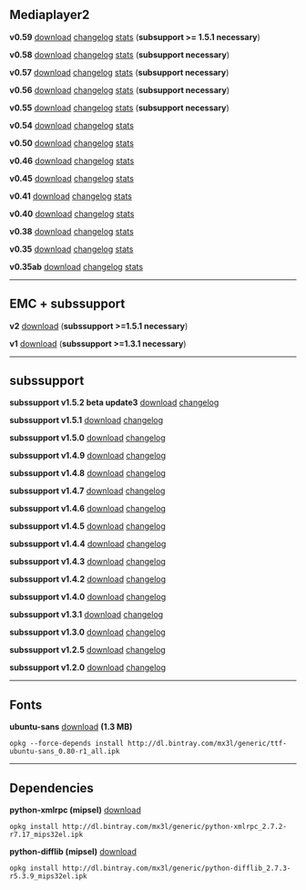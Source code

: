 ## Mediaplayer2 ##

**v0.59** [download](http://dl.bintray.com/mx3l/generic/enigma2-plugin-extensions-mediaplayer2_0.59_20150320_all.ipk) [changelog](Changelog#v0.59.md) [stats](https://bintray.com/mx3l/generic/enigma2-plugin-extensions-mediaplayer2/v0.57/view/statistics) (**subsupport >= 1.5.1 necessary**)

**v0.58** [download](http://dl.bintray.com/mx3l/generic/enigma2-plugin-extensions-mediaplayer2_0.58_20150306_all.ipk) [changelog](Changelog#v0.58.md) [stats](https://bintray.com/mx3l/generic/enigma2-plugin-extensions-mediaplayer2/v0.57/view/statistics) (**subsupport necessary**)

**v0.57** [download](http://dl.bintray.com/mx3l/generic/enigma2-plugin-extensions-mediaplayer2_0.57_20150204_all.ipk) [changelog](Changelog#v0.57.md) [stats](https://bintray.com/mx3l/generic/enigma2-plugin-extensions-mediaplayer2/v0.57/view/statistics) (**subsupport necessary**)

**v0.56** [download](http://dl.bintray.com/mx3l/generic/enigma2-plugin-extensions-mediaplayer2_0.56_20140905_all.ipk) [changelog](Changelog#v0.56.md) [stats](https://bintray.com/mx3l/generic/enigma2-plugin-extensions-mediaplayer2/v0.56/view/statistics) (**subsupport necessary**)

**v0.55** [download](http://dl.bintray.com/mx3l/generic/enigma2-plugin-extensions-mediaplayer2_0.55_20140403_all.ipk) [changelog](Changelog#v0.55.md) [stats](https://bintray.com/mx3l/generic/enigma2-plugin-extensions-mediaplayer2/v0.55/view/statistics) (**subsupport necessary**)

**v0.54** [download](http://dl.bintray.com/mx3l/generic/enigma2-plugin-extensions-mediaplayer2_0.55_20140403_all.ipk) [changelog](Changelog#v0.54.md) [stats](https://bintray.com/mx3l/generic/enigma2-plugin-extensions-mediaplayer2/v0.54/view/statistics)

**v0.50** [download](http://dl.bintray.com/mx3l/generic/enigma2-plugin-extensions-mediaplayer2_0.50_20140215_all.ipk) [changelog](Changelog#v0.50.md) [stats](https://bintray.com/mx3l/generic/enigma2-plugin-extensions-mediaplayer2/v0.50/view/statistics)

**v0.46** [download](http://dl.bintray.com/mx3l/generic/enigma2-plugin-extensions-mediaplayer2_0.46_20140205_all.ipk) [changelog](Changelog#v0.46.md) [stats](https://bintray.com/mx3l/generic/enigma2-plugin-extensions-mediaplayer2/v0.46/view/statistics)

**v0.45** [download](http://dl.bintray.com/mx3l/generic/enigma2-plugin-extensions-mediaplayer2_0.45_20140204_all.ipk) [changelog](Changelog#v0.45.md) [stats](https://bintray.com/mx3l/generic/enigma2-plugin-extensions-mediaplayer2/v0.45/view/statistics)

**v0.41** [download](http://dl.bintray.com/mx3l/generic/enigma2-plugin-extensions-mediaplayer2_0.41_20140201_all.ipk) [changelog](Changelog#v0.41.md) [stats](https://bintray.com/mx3l/generic/enigma2-plugin-extensions-mediaplayer2/v0.41/view/statistics)

**v0.40** [download](http://dl.bintray.com/mx3l/generic/enigma2-plugin-extensions-mediaplayer2_0.40_20140130_all.ipk) [changelog](Changelog#v0.40.md) [stats](https://bintray.com/mx3l/generic/enigma2-plugin-extensions-mediaplayer2/v0.40/view/statistics)

**v0.38** [download](http://dl.bintray.com/mx3l/generic/enigma2-plugin-extensions-mediaplayer2_0.38_all.ipk) [changelog](Changelog#v0.38.md) [stats](https://bintray.com/mx3l/generic/enigma2-plugin-extensions-mediaplayer2/v0.38/view/statistics)

**v0.35** [download](http://dl.bintray.com/mx3l/generic/enigma2-plugin-mediaplayer2_0.35_all.ipk) [changelog](Changelog#v0.35.md) [stats](https://bintray.com/mx3l/generic/enigma2-plugin-extensions-mediaplayer2/v0.35/view/statistics)

**v0.35ab** [download](http://dl.bintray.com/mx3l/generic/enigma2-plugin-mediaplayer2ab_0.35_all.ipk) [changelog](Changelog#v0.35ab.md) [stats](https://bintray.com/mx3l/generic/enigma2-plugin-extensions-mediaplayer2/0.35ab/view/statistics)


---

## EMC + subssupport ##

**v2** [download](http://dl.bintray.com/mx3l/generic/enigma2-plugin-extensions-enhancedmoviecenter_git+935+8a5713a-r2_mips32el.ipk) (**subssupport >=1.5.1 necessary**)

**v1** [download](http://dl.bintray.com/mx3l/generic/enigma2-plugin-extensions-enhancedmoviecenter_git+888+b459bbc-r1_mips32el.ipk) (**subssupport >=1.3.1 necessary**)


---

## subssupport ##

**subssupport v1.5.2 beta update3** [download](http://dl.bintray.com/mx3l/generic/enigma2-plugin-extensions-subssupport_1.5.2_20150407_all.ipk) [changelog](ChangelogSubsSupport.md)

**subssupport v1.5.1** [download](http://dl.bintray.com/mx3l/generic/enigma2-plugin-extensions-subssupport_1.5.1_20150320_all.ipk) [changelog](ChangelogSubsSupport.md)

**subssupport v1.5.0** [download](http://dl.bintray.com/mx3l/generic/enigma2-plugin-extensions-subssupport_1.5.0_20150304_all.ipk) [changelog](ChangelogSubsSupport.md)

**subssupport v1.4.9** [download](http://dl.bintray.com/mx3l/generic/enigma2-plugin-extensions-subssupport_1.4.9_20150204_all.ipk) [changelog](ChangelogSubsSupport.md)

**subssupport v1.4.8** [download](http://dl.bintray.com/mx3l/generic/enigma2-plugin-extensions-subssupport_1.4.8_20150126_all.ipk) [changelog](ChangelogSubsSupport.md)

**subssupport v1.4.7** [download](http://dl.bintray.com/mx3l/generic/enigma2-plugin-extensions-subssupport_1.4.7_20150108_all.ipk) [changelog](ChangelogSubsSupport.md)

**subssupport v1.4.6** [download](http://dl.bintray.com/mx3l/generic/enigma2-plugin-extensions-subssupport_1.4.6_20141117_all.ipk) [changelog](ChangelogSubsSupport.md)

**subssupport v1.4.5** [download](http://dl.bintray.com/mx3l/generic/enigma2-plugin-extensions-subssupport_1.4.5_20140911_all.ipk) [changelog](ChangelogSubsSupport.md)

**subssupport v1.4.4** [download](http://dl.bintray.com/mx3l/generic/enigma2-plugin-extensions-subssupport_1.4.4_20140910_all.ipk) [changelog](ChangelogSubsSupport.md)

**subssupport v1.4.3** [download](http://dl.bintray.com/mx3l/generic/enigma2-plugin-extensions-subssupport_1.4.3_20140904_all.ipk) [changelog](ChangelogSubsSupport.md)

**subssupport v1.4.2** [download](http://dl.bintray.com/mx3l/generic/enigma2-plugin-extensions-subssupport_1.4.2_20140901_all.ipk) [changelog](ChangelogSubsSupport.md)

**subssupport v1.4.0** [download](http://dl.bintray.com/mx3l/generic/enigma2-plugin-extensions-subssupport_1.4.0_20140814_all.ipk) [changelog](ChangelogSubsSupport.md)

**subssupport v1.3.1** [download](http://dl.bintray.com/mx3l/generic/enigma2-plugin-extensions-subssupport_1.3.1_20140614_all.ipk) [changelog](ChangelogSubsSupport.md)

**subssupport v1.3.0** [download](http://dl.bintray.com/mx3l/generic/enigma2-plugin-extensions-subssupport_1.3.0_20140610_all.ipk) [changelog](ChangelogSubsSupport.md)

**subssupport v1.2.5** [download](http://dl.bintray.com/mx3l/generic/enigma2-plugin-extensions-subssupport_1.2.5_20140530_all.ipk) [changelog](ChangelogSubsSupport.md)

**subssupport v1.2.0** [download](http://dl.bintray.com/mx3l/generic/enigma2-plugin-extensions-subssupport_1.2.0_20140407_all.ipk) [changelog](ChangelogSubsSupport.md)


---

## Fonts ##
**ubuntu-sans** [download](http://dl.bintray.com/mx3l/generic/ttf-ubuntu-sans_0.80-r1_all.ipk) **(1.3 MB)**
```
opkg --force-depends install http://dl.bintray.com/mx3l/generic/ttf-ubuntu-sans_0.80-r1_all.ipk
```


---

## Dependencies ##
**python-xmlrpc (mipsel)** [download](http://dl.bintray.com/mx3l/generic/python-xmlrpc_2.7.2-r7.17_mips32el.ipk)
```
opkg install http://dl.bintray.com/mx3l/generic/python-xmlrpc_2.7.2-r7.17_mips32el.ipk
```

**python-difflib (mipsel)** [download](http://dl.bintray.com/mx3l/generic/python-difflib_2.7.3-r5.3.9_mips32el.ipk)
```
opkg install http://dl.bintray.com/mx3l/generic/python-difflib_2.7.3-r5.3.9_mips32el.ipk
```